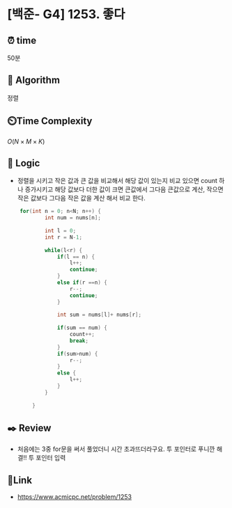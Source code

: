 # [백준- G4] 1253. 좋다
 
## ⏰  **time**
50분

## :pushpin: **Algorithm**
정렬

## ⏲️**Time Complexity**
$O(N × M × K)$

## :round_pushpin: **Logic**
- 정렬을 시키고 작은 값과 큰 값을 비교해서 해당 값이 있는지 비교 있으면 count 하나 증가시키고 해당 값보다 더한 값이 크면 큰값에서 그다음 큰값으로 계산, 작으면 작은 값보다 그다음 작은 값을 계산 해서 비교 한다.

```java
	for(int n = 0; n<N; n++) {
			int num = nums[n];
			
			int l = 0;
			int r = N-1;
			
			while(l<r) {
				if(l == n) {
					l++;
					continue;
				}
				else if(r ==n) {
					r--;
					continue;
				}
				
				int sum = nums[l]+ nums[r];
				
				if(sum == num) {
					count++;
					break;
				}
				if(sum>num) {
					r--;
				}
				else {
					l++;
				}
			}
			
		}
```

## :black_nib: **Review**
- 처음에는 3중 for문을 써서 풀었더니 시간 초과뜨더라구요. 투 포인터로 푸니깐 해결!! 투 포인터 입력

## 📡**Link**
- https://www.acmicpc.net/problem/1253
